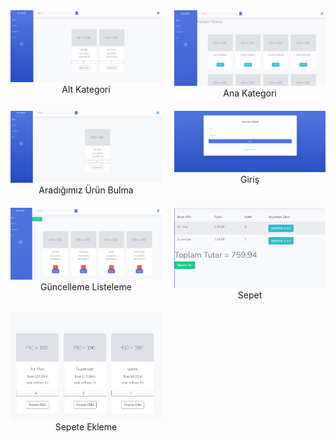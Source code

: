<style>
  .image-row {
    display: flex;
    justify-content: space-between;
    margin-bottom: 20px; /* Satırlar arasında boşluk */
  }
  .image-container {
    text-align: center;
    width: 48%; /* Resimler arasında boşluk bırakmak için */
  }
  .image-container img {
    width: 100%;
    height: auto;
  }
</style>

<div class="image-row">
  <div class="image-container">
    <img src="https://github.com/yusufKemalPinarci/EnUcuzUrunBul/blob/master/proje%20resimleri/alt%20kategori.png" alt="Alt Kategori" />
    <figcaption>Alt Kategori</figcaption>
  </div>
  <div class="image-container">
    <img src="https://github.com/yusufKemalPinarci/EnUcuzUrunBul/blob/master/proje%20resimleri/ana%20kategori.png" alt="Ana Kategori" />
    <figcaption>Ana Kategori</figcaption>
  </div>
</div>

<div class="image-row">
  <div class="image-container">
    <img src="https://github.com/yusufKemalPinarci/EnUcuzUrunBul/blob/master/proje%20resimleri/arad%C4%B1%C4%9F%C4%B1m%C4%B1z%20%C3%BCr%C3%BCn%20bulma.png" alt="Aradığımız Ürün Bulma" />
    <figcaption>Aradığımız Ürün Bulma</figcaption>
  </div>
  <div class="image-container">
    <img src="https://github.com/yusufKemalPinarci/EnUcuzUrunBul/blob/master/proje%20resimleri/giris.png" alt="Giriş" />
    <figcaption>Giriş</figcaption>
  </div>
</div>

<div class="image-row">
  <div class="image-container">
    <img src="https://github.com/yusufKemalPinarci/EnUcuzUrunBul/blob/master/proje%20resimleri/guncelleme%20listeleme.png" alt="Güncelleme Listeleme" />
    <figcaption>Güncelleme Listeleme</figcaption>
  </div>
  <div class="image-container">
    <img src="https://github.com/yusufKemalPinarci/EnUcuzUrunBul/blob/master/proje%20resimleri/sepet.png" alt="Sepet" />
    <figcaption>Sepet</figcaption>
  </div>
</div>

<div class="image-row">
  <div class="image-container">
    <img src="https://github.com/yusufKemalPinarci/EnUcuzUrunBul/blob/master/proje%20resimleri/sepete%20ekleme.png" alt="Sepete Ekleme" />
    <figcaption>Sepete Ekleme</figcaption>
  </div>
</div>
